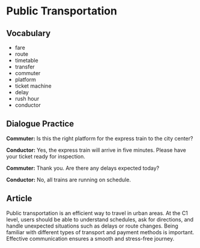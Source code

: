 # Public Transportation

## Vocabulary
- fare
- route
- timetable
- transfer
- commuter
- platform
- ticket machine
- delay
- rush hour
- conductor

## Dialogue Practice
**Commuter:** Is this the right platform for the express train to the city center?

**Conductor:** Yes, the express train will arrive in five minutes. Please have your ticket ready for inspection.

**Commuter:** Thank you. Are there any delays expected today?

**Conductor:** No, all trains are running on schedule.

## Article
Public transportation is an efficient way to travel in urban areas. At the C1 level, users should be able to understand schedules, ask for directions, and handle unexpected situations such as delays or route changes. Being familiar with different types of transport and payment methods is important. Effective communication ensures a smooth and stress-free journey.